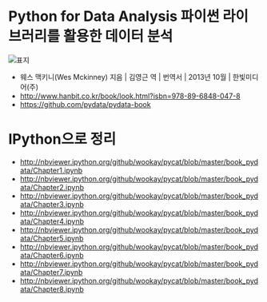 Python for Data Analysis 파이썬 라이브러리를 활용한 데이터 분석
===============================================================
 ![표지](http://image.hanbit.co.kr/cover/_m_2047m.gif)
 * 웨스 맥키니(Wes Mckinney) 지음 | 김영근 역 | 번역서 | 2013년 10월 | 한빛미디어(주)
 * <http://www.hanbit.co.kr/book/look.html?isbn=978-89-6848-047-8>
 * <https://github.com/pydata/pydata-book>

IPython으로 정리
================
 * <http://nbviewer.ipython.org/github/wookay/pycat/blob/master/book_pydata/Chapter1.ipynb>
 * <http://nbviewer.ipython.org/github/wookay/pycat/blob/master/book_pydata/Chapter2.ipynb>
 * <http://nbviewer.ipython.org/github/wookay/pycat/blob/master/book_pydata/Chapter3.ipynb>
 * <http://nbviewer.ipython.org/github/wookay/pycat/blob/master/book_pydata/Chapter4.ipynb>
 * <http://nbviewer.ipython.org/github/wookay/pycat/blob/master/book_pydata/Chapter5.ipynb>
 * <http://nbviewer.ipython.org/github/wookay/pycat/blob/master/book_pydata/Chapter6.ipynb>
 * <http://nbviewer.ipython.org/github/wookay/pycat/blob/master/book_pydata/Chapter7.ipynb>
 * <http://nbviewer.ipython.org/github/wookay/pycat/blob/master/book_pydata/Chapter8.ipynb>
